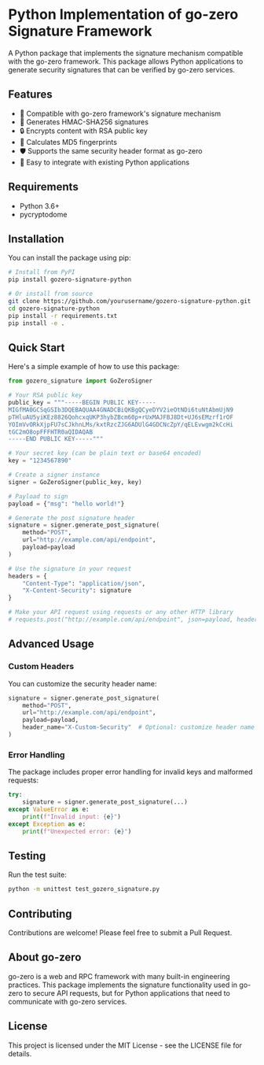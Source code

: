 # Python Implementation of go-zero Signature Framework

A Python package that implements the signature mechanism compatible with the go-zero framework. This package allows Python applications to generate security signatures that can be verified by go-zero services.

## Features

- 🔐 Compatible with go-zero framework's signature mechanism
- 🔑 Generates HMAC-SHA256 signatures
- 🔒 Encrypts content with RSA public key
- 📝 Calculates MD5 fingerprints
- 🛡️ Supports the same security header format as go-zero
- 🚀 Easy to integrate with existing Python applications

## Requirements

- Python 3.6+
- pycryptodome

## Installation

You can install the package using pip:

```bash
# Install from PyPI
pip install gozero-signature-python

# Or install from source
git clone https://github.com/yourusername/gozero-signature-python.git
cd gozero-signature-python
pip install -r requirements.txt
pip install -e .
```

## Quick Start

Here's a simple example of how to use this package:

```python
from gozero_signature import GoZeroSigner

# Your RSA public key
public_key = """-----BEGIN PUBLIC KEY-----
MIGfMA0GCSqGSIb3DQEBAQUAA4GNADCBiQKBgQCyeDYV2ieOtNDi6tuNtAbmUjN9
pTHluAU5yiKEz8826QohcxqUKP3hybZBcm60p+rUxMAJFBJ8Dt+UJ6sEMzrf1rOF
YOImVvORkXjpFU7sCJkhnLMs/kxtRzcZJG6ADUlG4GDCNcZpY/qELEvwgm2kCcHi
tGC2mO8opFFFHTR0aQIDAQAB
-----END PUBLIC KEY-----"""

# Your secret key (can be plain text or base64 encoded)
key = "1234567890"

# Create a signer instance
signer = GoZeroSigner(public_key, key)

# Payload to sign
payload = {"msg": "hello world!"}

# Generate the post signature header
signature = signer.generate_post_signature(
    method="POST",
    url="http://example.com/api/endpoint",
    payload=payload
)

# Use the signature in your request
headers = {
    "Content-Type": "application/json",
    "X-Content-Security": signature
}

# Make your API request using requests or any other HTTP library
# requests.post("http://example.com/api/endpoint", json=payload, headers=headers)
```

## Advanced Usage

### Custom Headers

You can customize the security header name:

```python
signature = signer.generate_post_signature(
    method="POST",
    url="http://example.com/api/endpoint",
    payload=payload,
    header_name="X-Custom-Security"  # Optional: customize header name
)
```

### Error Handling

The package includes proper error handling for invalid keys and malformed requests:

```python
try:
    signature = signer.generate_post_signature(...)
except ValueError as e:
    print(f"Invalid input: {e}")
except Exception as e:
    print(f"Unexpected error: {e}")
```

## Testing

Run the test suite:

```bash
python -m unittest test_gozero_signature.py
```

## Contributing

Contributions are welcome! Please feel free to submit a Pull Request.

## About go-zero

go-zero is a web and RPC framework with many built-in engineering practices. This package implements the signature functionality used in go-zero to secure API requests, but for Python applications that need to communicate with go-zero services.

## License

This project is licensed under the MIT License - see the LICENSE file for details.

